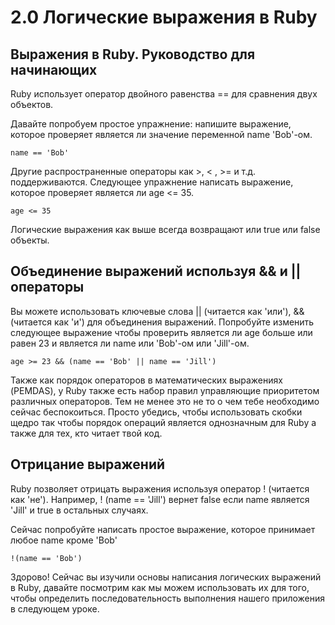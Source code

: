﻿# 2.0 Логические выражения в Ruby #

## Выражения в Ruby. Руководство для начинающих ##

Ruby использует оператор двойного равенства == для сравнения двух объектов.

Давайте попробуем простое упражнение: напишите выражение, которое проверяет является ли значение переменной name 'Bob'-ом.

	name == 'Bob'
	
Другие распространенные операторы как >, < , >= и т.д. поддерживаются. Следующее упражнение написать выражение, которое проверяет является ли age <= 35.

	age <= 35

Логические выражения как выше всегда возвращают или true или false объекты.


## Объединение выражений используя && и || операторы  ##

Вы можете использовать ключевые слова || (читается как 'или'), && (читается как 'и') для объединения выражений. Попробуйте изменить следующее выражение чтобы проверить является ли age больше или равен 23 и является ли name или 'Bob'-ом или 'Jill'-ом.

	age >= 23 && (name == 'Bob' || name == 'Jill')

Также как порядок операторов в математических выражениях (PEMDAS), у Ruby также есть набор правил управляющие приоритетом различных операторов. Тем не менее это не то о чем тебе необходимо сейчас беспокоиться. Просто убедись, чтобы использовать скобки щедро так чтобы порядок операций является однозначным для Ruby а также для тех, кто читает твой код.


## Отрицание выражений ##

Ruby позволяет отрицать выражения используя оператор ! (читается как 'не'). Например, ! (name == 'Jill') вернет false если name является 'Jill' и true в остальных случаях.   

Сейчас попробуйте написать простое выражение, которое принимает любое name кроме 'Bob'

	!(name == 'Bob')

Здорово! Сейчас вы изучили основы написания логических выражений в Ruby, давайте посмотрим как мы можем использовать их для того, чтобы определить последовательность выполнения нашего приложения в следующем уроке.	

